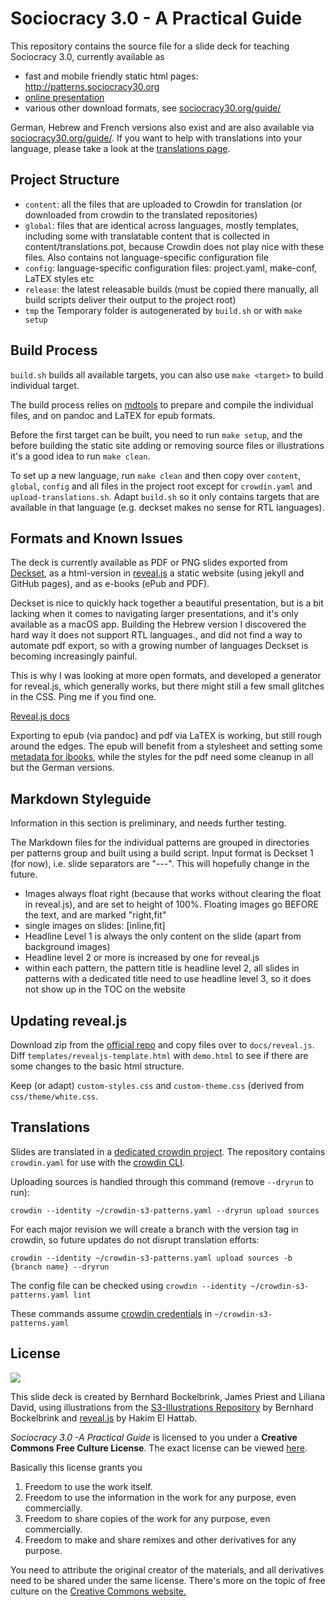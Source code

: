 # Sociocracy 3.0 - A Practical Guide

This repository contains the source file for  a slide deck for teaching Sociocracy 3.0, currently available as 

* fast and mobile friendly static html pages: <http://patterns.sociocracy30.org>
* [online presentation](http://patterns.sociocracy30.org/slides.html)
* various other download formats, see  [sociocracy30.org/guide/](http://sociocracy30.org/guide/) 

German, Hebrew and French versions also exist and are also available via [sociocracy30.org/guide/](http://sociocracy30.org/guide/). If you want to help with translations into your language, please take a look at the [translations page](http://sociocracy30.org/translations/).

## Project Structure

- `content`: all the files that are uploaded to Crowdin for translation (or downloaded from crowdin to the translated repositories)
- `global`: files that are identical across languages, mostly templates, including some with translatable content that is collected in content/translations.pot, because Crowdin does not play nice with these files. Also contains not language-specific configuration file
- `config`: language-specific configuration files: project.yaml, make-conf, LaTEX styles etc
- `release`: the latest releasable builds (must be copied there manually, all build scripts deliver their output to the project root)
- `tmp` the Temporary folder is autogenerated by  `build.sh` or with `make setup`


## Build Process

`build.sh` builds all available targets, you can also use `make <target>` to build individual target.

The build process relies on [mdtools](https://github.com/bboc/mdtools) to prepare and compile the individual files, and on pandoc and LaTEX for epub formats.

Before the first target can be built, you need to run `make setup`, and the before building the static site adding or removing source files or illustrations it's a good idea to run `make clean`.

To set up a new language, run `make clean` and then copy over `content`, `global`, `config` and all files in the project root except for `crowdin.yaml` and `upload-translations.sh`. Adapt `build.sh` so it only contains targets that are available in that language (e.g. deckset makes no sense for RTL languages).

## Formats and Known Issues

The deck is currently available as PDF or PNG slides exported from [Deckset](decksetapp.com), as a html-version in [reveal.js](http://lab.hakim.se/reveal-js/#/) a static website (using jekyll and GitHub pages), and as e-books (ePub and PDF).

Deckset is nice to quickly hack together a beautiful presentation, but is a bit lacking when it comes to navigating larger presentations, and it's only available as a macOS app. Building the Hebrew version I discovered the hard way it does not support RTL languages., and did not find a way to automate pdf export, so with a growing number of languages Deckset is becoming increasingly painful. 

This is why I was looking at more open formats, and developed a generator for reveal.js, which generally works, but there might still a few small glitches in the CSS. Ping me if you find one. 

[Reveal.js docs](https://github.com/hakimel/reveal.js/blob/master/README.md)

Exporting to epub (via pandoc) and pdf via LaTEX is working, but still rough around the edges. The epub will benefit from a stylesheet and setting some [metadata for ibooks](http://pandoc.org/MANUAL.html#epub-metadata), while the styles for the pdf need some cleanup in all but the German versions.
 
## Markdown Styleguide

Information in this section is preliminary, and needs further testing.

The Markdown files for the individual patterns are grouped in directories per patterns group and built using a build script. Input format is Deckset 1 (for now), i.e. slide separators are "---". This will hopefully change in the future.

* Images always float right (because that works without clearing the float in reveal.js), and are set to height of 100%. Floating images go BEFORE the text, and are marked "right,fit"
* single images on slides: [inline,fit]
* Headline Level 1 is always the only content on the slide (apart from background images)
* Headline level 2  or more is increased by one for reveal.js
* within each pattern, the pattern title is headline level 2, all slides in patterns with a dedicated title need to use headline level 3, so it does not show up in the TOC on the website

## Updating reveal.js

Download zip from the [official repo](https://github.com/hakimel/reveal.js) and copy files over to `docs/reveal.js`. Diff `templates/revealjs-template.html` with `demo.html` to see if there are some changes to the basic html structure.

Keep (or adapt) `custom-styles.css` and `custom-theme.css` (derived from `css/theme/white.css`.

## Translations

Slides are translated in a [dedicated crowdin project](https://crowdin.com/project/sociocracy-30). The repository contains `crowdin.yaml` for use with the [crowdin CLI](https://support.crowdin.com/cli-tool/). 

Uploading sources is handled through this command (remove `--dryrun` to run):

`crowdin --identity ~/crowdin-s3-patterns.yaml --dryrun upload sources`

For each major revision we will create a branch with the version tag in crowdin, so future updates do not disrupt translation efforts:

`crowdin --identity ~/crowdin-s3-patterns.yaml upload sources -b {branch name} --dryrun`

The config file can be checked using 
`crowdin --identity ~/crowdin-s3-patterns.yaml lint`

 These commands assume [crowdin credentials](https://support.crowdin.com/configuration-file/#cli-2) in `~/crowdin-s3-patterns.yaml`


## License 

[![](http://creativecommons.org/images/deed/seal.png)](http://creativecommons.org/freeworks)

This slide deck is created by Bernhard Bockelbrink, James Priest and Liliana David, using illustrations from the [S3-Illustrations Repository](https://github.com/S3-working-group/s3-illustrations) by Bernhard Bockelbrink and [reveal.js](https://github.com/hakimel/reveal.js) by Hakim El Hattab.

_Sociocracy 3.0 -A Practical Guide_ is licensed to you under a **Creative Commons Free Culture License**. The exact license can be viewed [here](http://creativecommons.org/licenses/by-sa/4.0/).

Basically this license grants you

1. Freedom to use the work itself.
2. Freedom to use the information in the work for any purpose, even commercially.
3. Freedom to share copies of the work for any purpose, even commercially.
4. Freedom to make and share remixes and other derivatives for any purpose. 

You need to attribute the original creator of the materials, and all derivatives need to be shared under the same license. There's more on the topic of free culture on the [Creative Commons website.](http://creativecommons.org/freeworks)

